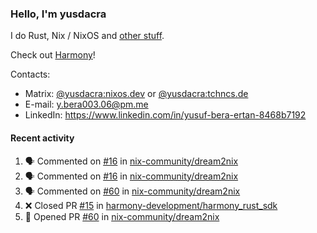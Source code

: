 ### Hello, I'm yusdacra

I do Rust, Nix / NixOS and [other stuff](https://yusdacra.gitlab.io/about).

Check out [Harmony](https://github.com/harmony-development)!

Contacts:
- Matrix: [@yusdacra:nixos.dev](https://matrix.to/#/@yusdacra:nixos.dev) or [@yusdacra:tchncs.de](https://matrix.to/#/@yusdacra:tchncs.de)
- E-mail: y.bera003.06@pm.me
- LinkedIn: https://www.linkedin.com/in/yusuf-bera-ertan-8468b7192

#### Recent activity

<!--START_SECTION:activity-->
1. 🗣 Commented on [#16](https://github.com/nix-community/dream2nix/issues/16) in [nix-community/dream2nix](https://github.com/nix-community/dream2nix)
2. 🗣 Commented on [#16](https://github.com/nix-community/dream2nix/issues/16) in [nix-community/dream2nix](https://github.com/nix-community/dream2nix)
3. 🗣 Commented on [#60](https://github.com/nix-community/dream2nix/issues/60) in [nix-community/dream2nix](https://github.com/nix-community/dream2nix)
4. ❌ Closed PR [#15](https://github.com/harmony-development/harmony_rust_sdk/pull/15) in [harmony-development/harmony_rust_sdk](https://github.com/harmony-development/harmony_rust_sdk)
5. 💪 Opened PR [#60](https://github.com/nix-community/dream2nix/pull/60) in [nix-community/dream2nix](https://github.com/nix-community/dream2nix)
<!--END_SECTION:activity-->

